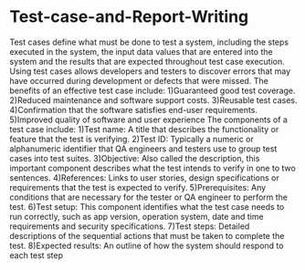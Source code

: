 # Test-case-and-Report-Writing
Test cases define what must be done to test a system, including the steps executed in the system, the input data values that are entered into the system and the results that are expected throughout test case execution. Using test cases allows developers and testers to discover errors that may have occurred during development or defects that were missed.
The benefits of an effective test case include:
1)Guaranteed good test coverage.
2)Reduced maintenance and software support costs.
3)Reusable test cases.
4)Confirmation that the software satisfies end-user requirements.
5)Improved quality of software and user experience
The components of a test case include:
1)Test name: A title that describes the functionality or feature that the test is verifying.
2)Test ID: Typically a numeric or alphanumeric identifier that QA engineers and testers use to group test cases into test suites.
3)Objective: Also called the description, this important component describes what the test intends to verify in one to two sentences.
4)References: Links to user stories, design specifications or requirements that the test is expected to verify.
5)Prerequisites: Any conditions that are necessary for the tester or QA engineer to perform the test.
6)Test setup: This component identifies what the test case needs to run correctly, such as app version, operation system, date and time requirements and security specifications.
7)Test steps: Detailed descriptions of the sequential actions that must be taken to complete the test.
8)Expected results: An outline of how the system should respond to each test step
